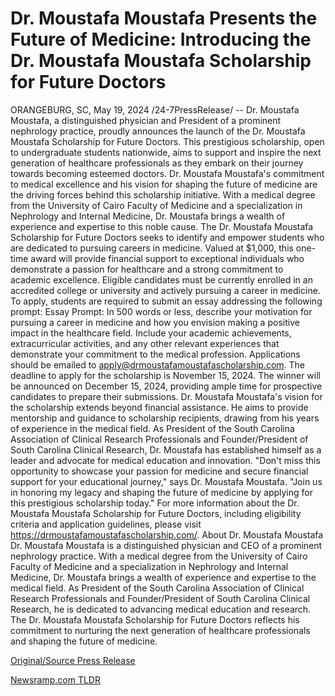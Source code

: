 # Dr. Moustafa Moustafa Presents the Future of Medicine: Introducing the Dr. Moustafa Moustafa Scholarship for Future Doctors

ORANGEBURG, SC, May 19, 2024 /24-7PressRelease/ -- Dr. Moustafa Moustafa, a distinguished physician and President of a prominent nephrology practice, proudly announces the launch of the Dr. Moustafa Moustafa Scholarship for Future Doctors. This prestigious scholarship, open to undergraduate students nationwide, aims to support and inspire the next generation of healthcare professionals as they embark on their journey towards becoming esteemed doctors.  Dr. Moustafa Moustafa's commitment to medical excellence and his vision for shaping the future of medicine are the driving forces behind this scholarship initiative. With a medical degree from the University of Cairo Faculty of Medicine and a specialization in Nephrology and Internal Medicine, Dr. Moustafa brings a wealth of experience and expertise to this noble cause.  The Dr. Moustafa Moustafa Scholarship for Future Doctors seeks to identify and empower students who are dedicated to pursuing careers in medicine. Valued at $1,000, this one-time award will provide financial support to exceptional individuals who demonstrate a passion for healthcare and a strong commitment to academic excellence.  Eligible candidates must be currently enrolled in an accredited college or university and actively pursuing a career in medicine. To apply, students are required to submit an essay addressing the following prompt:  Essay Prompt: In 500 words or less, describe your motivation for pursuing a career in medicine and how you envision making a positive impact in the healthcare field. Include your academic achievements, extracurricular activities, and any other relevant experiences that demonstrate your commitment to the medical profession.  Applications should be emailed to apply@drmoustafamoustafascholarship.com. The deadline to apply for the scholarship is November 15, 2024. The winner will be announced on December 15, 2024, providing ample time for prospective candidates to prepare their submissions.  Dr. Moustafa Moustafa's vision for the scholarship extends beyond financial assistance. He aims to provide mentorship and guidance to scholarship recipients, drawing from his years of experience in the medical field. As President of the South Carolina Association of Clinical Research Professionals and Founder/President of South Carolina Clinical Research, Dr. Moustafa has established himself as a leader and advocate for medical education and innovation.  "Don't miss this opportunity to showcase your passion for medicine and secure financial support for your educational journey," says Dr. Moustafa Moustafa. "Join us in honoring my legacy and shaping the future of medicine by applying for this prestigious scholarship today."  For more information about the Dr. Moustafa Moustafa Scholarship for Future Doctors, including eligibility criteria and application guidelines, please visit https://drmoustafamoustafascholarship.com/.  About Dr. Moustafa Moustafa Dr. Moustafa Moustafa is a distinguished physician and CEO of a prominent nephrology practice. With a medical degree from the University of Cairo Faculty of Medicine and a specialization in Nephrology and Internal Medicine, Dr. Moustafa brings a wealth of experience and expertise to the medical field. As President of the South Carolina Association of Clinical Research Professionals and Founder/President of South Carolina Clinical Research, he is dedicated to advancing medical education and research. The Dr. Moustafa Moustafa Scholarship for Future Doctors reflects his commitment to nurturing the next generation of healthcare professionals and shaping the future of medicine. 

[Original/Source Press Release](https://www.24-7pressrelease.com/press-release/511003/dr-moustafa-moustafa-presents-the-future-of-medicine-introducing-the-dr-moustafa-moustafa-scholarship-for-future-doctors) 

[Newsramp.com TLDR](https://newsramp.com/None) 